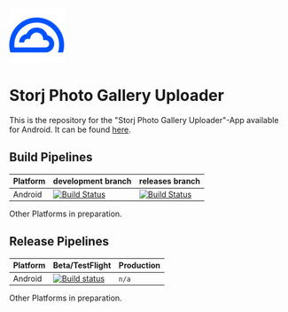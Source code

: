 <img src="https://github.com/storj/storj/raw/main/resources/logo.png" width="100">

# Storj Photo Gallery Uploader
 
This is the repository for the "Storj Photo Gallery Uploader"-App available for Android. It can be found [here](https://play.google.com/store/apps/details?id=io.storj.photogalleryuploader&hl=gsw&gl=US).

## Build Pipelines

| Platform | development branch                              | releases branch                          |
|----------|------------------------------------------|------------------------------------------|
| Android  |[![Build Status](https://dev.azure.com/topperdel/Storj%20photo%20gallery/_apis/build/status/Debug%20Android?branchName=development)](https://dev.azure.com/topperdel/Storj%20photo%20gallery/_build/latest?definitionId=37&branchName=development) |[![Build Status](https://dev.azure.com/topperdel/Storj%20photo%20gallery/_apis/build/status/Release%20Android?branchName=release)](https://dev.azure.com/topperdel/Storj%20photo%20gallery/_build/latest?definitionId=36&branchName=release)

Other Platforms in preparation.
## Release Pipelines

| Platform | Beta/TestFlight | Production |
|----------|-------|-----------|
| Android  | [![Build status](https://vsrm.dev.azure.com/topperdel/_apis/public/Release/badge/f459be77-a7c0-4773-ba28-35fe3bc86e20/1/1)](https://vsrm.dev.azure.com/topperdel/_apis/public/Release/badge/f459be77-a7c0-4773-ba28-35fe3bc86e20/1/1)| `n/a`

Other Platforms in preparation.


